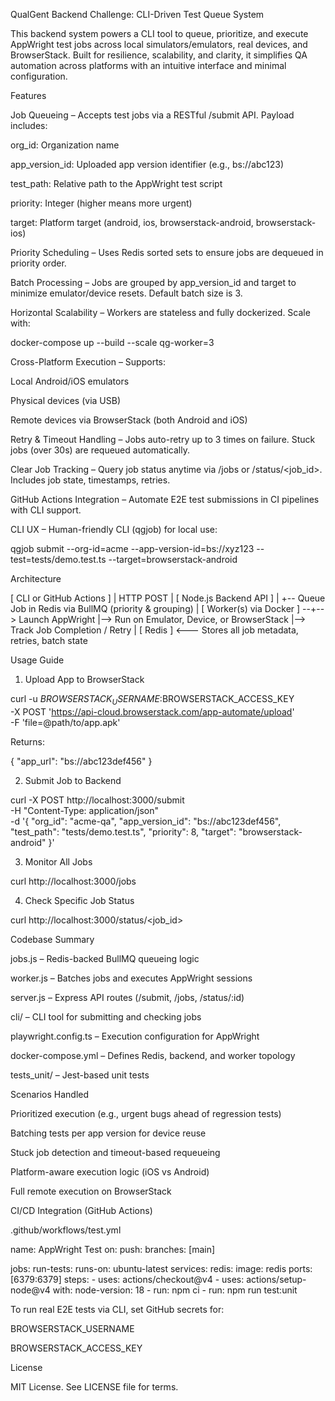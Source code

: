 QualGent Backend Challenge: CLI-Driven Test Queue System

This backend system powers a CLI tool to queue, prioritize, and execute AppWright test jobs across local simulators/emulators, real devices, and BrowserStack. Built for resilience, scalability, and clarity, it simplifies QA automation across platforms with an intuitive interface and minimal configuration.

Features

Job Queueing – Accepts test jobs via a RESTful /submit API. Payload includes:

org_id: Organization name

app_version_id: Uploaded app version identifier (e.g., bs://abc123)

test_path: Relative path to the AppWright test script

priority: Integer (higher means more urgent)

target: Platform target (android, ios, browserstack-android, browserstack-ios)

Priority Scheduling – Uses Redis sorted sets to ensure jobs are dequeued in priority order.

Batch Processing – Jobs are grouped by app_version_id and target to minimize emulator/device resets. Default batch size is 3.

Horizontal Scalability – Workers are stateless and fully dockerized. Scale with:

docker-compose up --build --scale qg-worker=3

Cross-Platform Execution – Supports:

Local Android/iOS emulators

Physical devices (via USB)

Remote devices via BrowserStack (both Android and iOS)

Retry & Timeout Handling – Jobs auto-retry up to 3 times on failure. Stuck jobs (over 30s) are requeued automatically.

Clear Job Tracking – Query job status anytime via /jobs or /status/<job_id>. Includes job state, timestamps, retries.

GitHub Actions Integration – Automate E2E test submissions in CI pipelines with CLI support.

CLI UX – Human-friendly CLI (qgjob) for local use:

qgjob submit --org-id=acme --app-version-id=bs://xyz123 --test=tests/demo.test.ts --target=browserstack-android

Architecture

[ CLI or GitHub Actions ]
        |
    HTTP POST
        |
[ Node.js Backend API ]
        |
        +-- Queue Job in Redis via BullMQ (priority & grouping)
        |
[ Worker(s) via Docker ] --+--> Launch AppWright
                           |--> Run on Emulator, Device, or BrowserStack
                           |--> Track Job Completion / Retry
                           |
[ Redis ] <--- Stores all job metadata, retries, batch state

Usage Guide

1. Upload App to BrowserStack

curl -u $BROWSERSTACK_USERNAME:$BROWSERSTACK_ACCESS_KEY \
  -X POST 'https://api-cloud.browserstack.com/app-automate/upload' \
  -F 'file=@path/to/app.apk'

Returns:

{ "app_url": "bs://abc123def456" }

2. Submit Job to Backend

curl -X POST http://localhost:3000/submit \
  -H "Content-Type: application/json" \
  -d '{
        "org_id": "acme-qa",
        "app_version_id": "bs://abc123def456",
        "test_path": "tests/demo.test.ts",
        "priority": 8,
        "target": "browserstack-android"
      }'

3. Monitor All Jobs

curl http://localhost:3000/jobs

4. Check Specific Job Status

curl http://localhost:3000/status/<job_id>

Codebase Summary

jobs.js – Redis-backed BullMQ queueing logic

worker.js – Batches jobs and executes AppWright sessions

server.js – Express API routes (/submit, /jobs, /status/:id)

cli/ – CLI tool for submitting and checking jobs

playwright.config.ts – Execution configuration for AppWright

docker-compose.yml – Defines Redis, backend, and worker topology

tests_unit/ – Jest-based unit tests

Scenarios Handled

Prioritized execution (e.g., urgent bugs ahead of regression tests)

Batching tests per app version for device reuse

Stuck job detection and timeout-based requeueing

Platform-aware execution logic (iOS vs Android)

Full remote execution on BrowserStack

CI/CD Integration (GitHub Actions)

.github/workflows/test.yml

name: AppWright Test
on:
  push:
    branches: [main]

jobs:
  run-tests:
    runs-on: ubuntu-latest
    services:
      redis:
        image: redis
        ports: [6379:6379]
    steps:
      - uses: actions/checkout@v4
      - uses: actions/setup-node@v4
        with:
          node-version: 18
      - run: npm ci
      - run: npm run test:unit

To run real E2E tests via CLI, set GitHub secrets for:

BROWSERSTACK_USERNAME

BROWSERSTACK_ACCESS_KEY

License

MIT License. See LICENSE file for terms.

